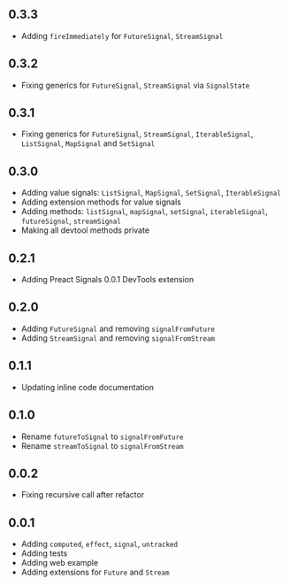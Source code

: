 ## 0.3.3

- Adding `fireImmediately` for `FutureSignal`, `StreamSignal`

## 0.3.2

- Fixing generics for `FutureSignal`, `StreamSignal` via `SignalState`

## 0.3.1

- Fixing generics for `FutureSignal`, `StreamSignal`, `IterableSignal`, `ListSignal`, `MapSignal` and `SetSignal`

## 0.3.0

- Adding value signals: `ListSignal`, `MapSignal`, `SetSignal`, `IterableSignal`
- Adding extension methods for value signals
- Adding methods: `listSignal`, `mapSignal`, `setSignal`, `iterableSignal`, `futureSignal`, `streamSignal`
- Making all devtool methods private

## 0.2.1

- Adding Preact Signals 0.0.1 DevTools extension

## 0.2.0

- Adding `FutureSignal` and removing `signalFromFuture`
- Adding `StreamSignal` and removing `signalFromStream`

## 0.1.1

- Updating inline code documentation

## 0.1.0

- Rename `futureToSignal` to `signalFromFuture`
- Rename `streamToSignal` to `signalFromStream`

## 0.0.2

- Fixing recursive call after refactor

## 0.0.1

- Adding `computed`, `effect`, `signal`, `untracked`
- Adding tests
- Adding web example
- Adding extensions for `Future` and `Stream`
